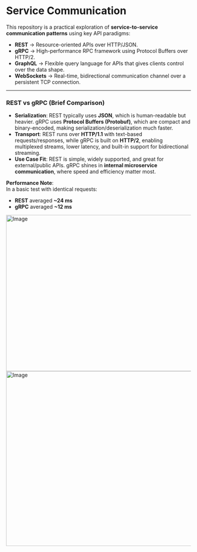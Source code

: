 # Service Communication  

This repository is a practical exploration of **service-to-service communication patterns** using key API paradigms:  

- **REST** → Resource-oriented APIs over HTTP/JSON.  
- **gRPC** → High-performance RPC framework using Protocol Buffers over HTTP/2.  
- **GraphQL** → Flexible query language for APIs that gives clients control over the data shape.  
- **WebSockets** → Real-time, bidirectional communication channel over a persistent TCP connection.  

---

### REST vs gRPC (Brief Comparison)  

- **Serialization**: REST typically uses **JSON**, which is human-readable but heavier. gRPC uses **Protocol Buffers (Protobuf)**, which are compact and binary-encoded, making serialization/deserialization much faster.  
- **Transport**: REST runs over **HTTP/1.1** with text-based requests/responses, while gRPC is built on **HTTP/2**, enabling multiplexed streams, lower latency, and built-in support for bidirectional streaming.  
- **Use Case Fit**: REST is simple, widely supported, and great for external/public APIs. gRPC shines in **internal microservice communication**, where speed and efficiency matter most.  

**Performance Note**:  
In a basic test with identical requests:  
- **REST** averaged **~24 ms**  
- **gRPC** averaged **~12 ms**  

<img width="844" height="426" alt="Image" src="https://github.com/user-attachments/assets/93c8a202-4df0-40fc-81da-2a292b62f9da" />

<img width="839" height="477" alt="Image" src="https://github.com/user-attachments/assets/83b23eec-ad9c-414d-b2a6-88f5dba459cc" />
